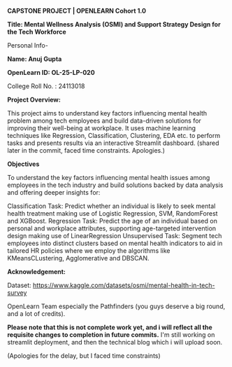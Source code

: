 **CAPSTONE PROJECT | OPENLEARN Cohort 1.0**

**Title: Mental Wellness Analysis (OSMI) and Support Strategy Design for the Tech Workforce**

Personal Info-

**Name: Anuj Gupta**

**OpenLearn ID: OL-25-LP-020**

College Roll No. : 24113018

**Project Overview:**

This project aims to understand key factors influencing mental health problem among tech employees and build data-driven solutions for improving their well-being at workplace. 
It uses machine learning techniques like Regression, Classification, Clustering, EDA etc. to perform tasks and presents results via an interactive Streamlit dashboard. (shared later in the commit, faced time constraints. 
Apologies.)

**Objectives**

To understand the key factors influencing mental health issues among employees in the tech industry and build solutions backed by data analysis and offering deeper insights for:

Classification Task: Predict whether an individual is likely to seek mental health treatment making use of Logistic Regression, SVM, RandomForest and XGBoost.
Regression Task: Predict the age of an individual based on personal and workplace attributes, supporting age-targeted intervention design making use of LinearRegression
Unsupervised Task: Segment tech employees into distinct clusters based on mental health indicators to aid in tailored HR policies where we employ the algorithms like KMeansCLustering, Agglomerative and DBSCAN.


**Acknowledgement:**

Dataset: https://www.kaggle.com/datasets/osmi/mental-health-in-tech-survey


OpenLearn Team especially the Pathfinders (you guys deserve a big round, and a lot of credits).


**Please note that this is not complete work yet, and i will reflect all the requisite changes to completion in future commits.**
I'm still working on streamlit deployment, and then the technical blog which i will upload soon.

(Apologies for the delay, but I faced time constraints)
